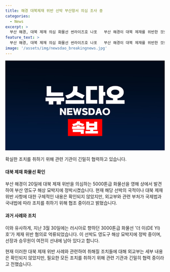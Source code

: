 ```yaml
---
title: 해경 대북제재 위반 선박 부산항서 의심 조사 중
categories:
  - News
excerpt: >
  부산 해경, 대북 제재 의심 화물선 썬라이즈호 나포   부산 해경이 대북 제재를 위반한 것으로 의심되는 화물선을 나포했다. 이 선박은 부산 영도구 해상 묘박지에 정박 중이며, 외교부는 관련 부처와 협의하여 대북 제재 위반 혐의를 살피고 있다. 나포된 선박의 이름은 썬라이즈호로, 관련 기관과 협조하여 필요한 조치를 취하고 있는 것으로 알려졌다. 전날에는 러시아 화물선 더 이호가 제재 위반으로 억류된 바 있으며, 이 역시 영도구에 정박 중이다. (150자)
feature_text: >
  부산 해경, 대북 제재 의심 화물선 썬라이즈호 나포   부산 해경이 대북 제재를 위반한 것으로 의심되는 화물선을 나포했다. 이 선박은 부산 영도구 해상 묘박지에 정박 중이며, 외교부는 관련 부처와 협의하여 대북 제재 위반 혐의를 살피고 있다. 나포된 선박의 이름은 썬라이즈호로, 관련 기관과 협조하여 필요한 조치를 취하고 있는 것으로 알려졌다. 전날에는 러시아 화물선 더 이호가 제재 위반으로 억류된 바 있으며, 이 역시 영도구에 정박 중이다. (150자)
image: '/assets/img/newsdao_breakingnews.jpg'
---
```


<p><img src="/assets/img/newsdao_breakingnews.jpg" alt="koreaapp 속보" /></p>

<p>확실한 조치를 취하기 위해 관련 기관이 긴밀히 협력하고 있습니다. </p>

<h4>대북 제재 화물선 확인</h4>

<p>부산 해경이 20일에 대북 제재 위반을 의심하는 5000톤급 화물선을 영해 상에서 발견하여 부산 영도구 해상 묘박지에 정박시켰습니다. 현재 해당 선박의 국적이나 대북 제재 위반 사항에 대한 구체적인 내용은 확인되지 않았지만, 외교부와 관련 부처가 국제법과 국내법에 따라 조치를 취하기 위해 협조 중이라고 밝혔습니다.</p>

<h4>과거 사례와 조치</h4>

<p>이와 유사하게, 지난 3월 30일에는 러시아로 향하던 3000톤급 화물선 '더 이(DE YI)호'가 제재 위반 혐의로 억류되었습니다. 이 선박도 영도구 해상 묘박지에 정박 중이며, 선장과 승무원이 여전히 선내에 남아 있다고 합니다.</p>

<p>현재 이러한 대북 제재 위반 사례와 관련하여 취해질 조치들에 대해 외교부는 세부 내용은 확인되지 않았지만, 필요한 모든 조치를 취하기 위해 관련 기관과 긴밀히 협력 중이라고 전했습니다.</p>

